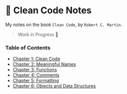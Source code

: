 # 📕 Clean Code Notes

My notes on the book `Clean Code`, by `Robert C. Martin`.

> Work in Progress 👷

### Table of Contents

- [Chapter 1: Clean Code](chapter1.md)
- [Chapter 2: Meaningful Names](chapter2.md)
- [Chapter 3: Functions](chapter3.md)
- [Chapter 4: Comments](chapter4.md)
- [Chapter 5: Formatting](chapter5.md)
- [Chapter 6: Objects and Data Structures](chapter6.md)

